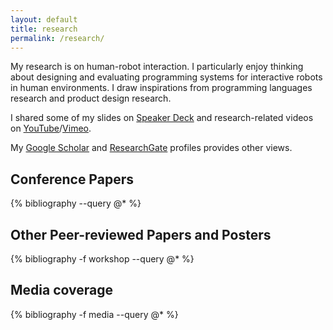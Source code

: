 ```yaml
---
layout: default
title: research
permalink: /research/
---
```


My research is on human-robot interaction.
I particularly enjoy thinking about designing and evaluating programming systems for interactive robots in human environments.
I draw inspirations from programming languages research and product design research.

I shared some of my slides on [Speaker Deck](https://speakerdeck.com/mikechung) and research-related videos on [YouTube](https://www.youtube.com/channel/UCVTGLwpBhWGKpf6R5jdc-dQ)/[Vimeo](https://vimeo.com/videojaeyoon).

My [Google Scholar](https://scholar.google.com/citations?user=avud6aAAAAAJ) and [ResearchGate](https://www.researchgate.net/profile/Michael_Jae_Yoon_Chung) profiles provides other views.

## Conference Papers

{% bibliography --query @* %}

## Other Peer-reviewed Papers and Posters

{% bibliography -f workshop --query @* %}

## Media coverage

{% bibliography -f media --query @* %}
